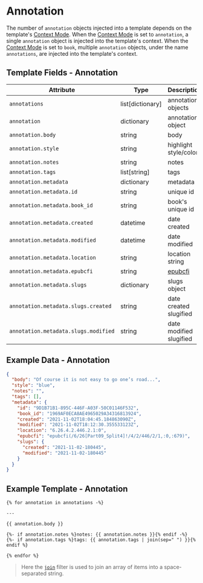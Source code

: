 # Annotation

The number of `annotation` objects injected into a template depends on
the template's [Context Mode][context-modes]. When the
[Context Mode][context-modes-annotation] is set to `annotation`, a single
`annotation` object is injected into the template's context. When the
[Context Mode][context-modes-book] is set to `book`, multiple `annotation`
objects, under the name `annotations`, are injected into the template's context.

## Template Fields - Annotation

| Attribute                            | Type               | Description             |
| ------------------------------------ | ------------------ | ----------------------- |
| `annotations`                        | list\[dictionary\] | annotation objects      |
| `annotation`                         | dictionary         | annotation object       |
| `annotation.body`                    | string             | body                    |
| `annotation.style`                   | string             | highlight style/color   |
| `annotation.notes`                   | string             | notes                   |
| `annotation.tags`                    | list\[string\]     | tags                    |
| `annotation.metadata`                | dictionary         | metadata                |
| `annotation.metadata.id`             | string             | unique id               |
| `annotation.metadata.book_id`        | string             | book's unique id        |
| `annotation.metadata.created`        | datetime           | date created            |
| `annotation.metadata.modified`       | datetime           | date modified           |
| `annotation.metadata.location`       | string             | location string         |
| `annotation.metadata.epubcfi`        | string             | [epubcfi][epubcfi]      |
| `annotation.metadata.slugs`          | dictionary         | slugs object            |
| `annotation.metadata.slugs.created`  | string             | date created slugified  |
| `annotation.metadata.slugs.modified` | string             | date modified slugified |

## Example Data - Annotation

```json
{
  "body": "Of course it is not easy to go one’s road...",
  "style": "blue",
  "notes": "",
  "tags": [],
  "metadata": {
    "id": "9D1B71B1-895C-446F-A03F-50C01146F532",
    "book_id": "1969AF0ECA8AE4965029A34316813924",
    "created": "2021-11-02T18:04:45.184863090Z",
    "modified": "2021-11-02T18:12:30.355533123Z",
    "location": "6.26.4.2.446.2.1:0",
    "epubcfi": "epubcfi(/6/26[Part09_Split4]!/4/2/446/2/1,:0,:679)",
    "slugs": {
      "created": "2021-11-02-180445",
      "modified": "2021-11-02-180445"
    }
  }
}
```

## Example Template - Annotation

```jinja2
{% for annotation in annotations -%}

---

{{ annotation.body }}

{%- if annotation.notes %}notes: {{ annotation.notes }}{% endif -%}
{%- if annotation.tags %}tags: {{ annotation.tags | join(sep=" ") }}{% endif %}

{% endfor %}
```

> <i class="fa fa-info-circle"></i> Here the [`join`][join] filter is used to
> join an array of items into a space-separated string.

[context-modes]: ./02-02-context-modes.md
[context-modes-book]: ./02-02-context-modes.md#the-book-context
[context-modes-annotation]: ./02-02-context-modes.md#the-annotation-context
[join]: https://tera.netlify.app/docs/#join
[epubcfi]: https://w3c.github.io/epub-specs/epub33/epubcfi/
